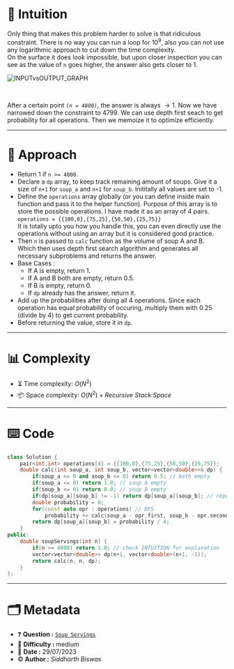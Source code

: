 # 💭 Intuition
Only thing that makes this problem harder to solve is that ridiculous constraint. There is no way you can run a loop for $10^9$, also you can not use any logarithmic approach to cut down the time complexity. <br/>
On the surface it does look impossible, but upon closer inspection you can see as the value of `n` goes higher, the answer also gets closer to 1. <br/>

![INPUTvsOUTPUT_GRAPH](https://assets.leetcode.com/users/images/e625902a-2dd7-4964-bb28-4f3271f2ae15_1690625521.5589256.png)

<br/>

After a certain point _`(n = 4800)`_, the answer is always $\to1$. Now we have narrowed down the constraint to 4799. We can use depth first seach to get probability for all operations. Then we memoize it to optimize efficiently.

<hr/>

# 📝 Approach
- Return 1 if `n >= 4800`.
- Declare a `dp` array, to keep track remaining amount of soups. Give it a size of `n+1` for `soup_a` and `n+1` for `soup_b`. Inititally all values are set to -1.
- Define the `operations` array globally (or you can define inside main function and pass it to the helper function). Purpose of this array is to store the possible operations. I have made it as an array of 4 pairs. `operations = {{100,0},{75,25},{50,50},{25,75}}` <br/>
It is totally upto you how you handle this, you can even directly use the operations without using an array but it is considered good practice.
- Then `n` is passed to `calc` function as the volume of soup A and B. <br/>
  Which then uses depth first search algorithm and generates all necessary subproblems and returns the answer.
- Base Cases :
    - If A is empty, return 1.
    - If A and B both are empty, return 0.5.
    - If B is empty, return 0.
    - If `dp` already has the answer, return it.
- Add up the probabilities after doing all 4 operations. Since each operation has equal probability of occuring, multiply them with 0.25 (divide by 4) to get current probability.
- Before returning the value, store it in `dp`. 

<hr/>

# 📊 Complexity
- ⏳ Time complexity: $O(N^2)$
- 📦 Space complexity: $O(N^2) + Recursive\ Stack\ Space$

<hr/>

# ⌨️ Code
```cpp
class Solution {
    pair<int,int> operations[4] = {{100,0},{75,25},{50,50},{25,75}};
    double calc(int soup_a, int soup_b, vector<vector<double>>& dp) {
        if(soup_a <= 0 and soup_b <= 0) return 0.5; // both empty
        if(soup_a <= 0) return 1.0; // soup A empty
        if(soup_b <= 0) return 0.0; // soup B empty
        if(dp[soup_a][soup_b] != -1) return dp[soup_a][soup_b]; // repeating
        double probability = 0;
        for(const auto opr : operations) // DFS
            probability += calc(soup_a - opr.first, soup_b - opr.second, dp);
        return dp[soup_a][soup_b] = probability / 4;
    }
public:
    double soupServings(int n) {
        if(n >= 4800) return 1.0; // check INTUITION for explanation
        vector<vector<double>> dp(n+1, vector<double>(n+1, -1));
        return calc(n, n, dp);
    }
};
```

<hr/>

# :card_index_dividers: Metadata
- :question: **Question :** [`Soup Servings`](https://leetcode.com/problems/soup-servings)
- :vertical_traffic_light: **Difficulty :** medium 
- :calendar: **Date :** $29/07/2023$
- :copyright: **Author :** _Siddharth Biswas_  

